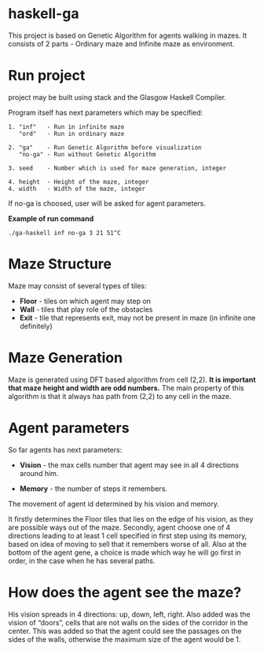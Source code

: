 # haskell-ga
This project is based on Genetic Algorithm for agents walking in mazes. It consists of 2 parts - Ordinary maze and Infinite maze as environment.

# Run project
project may be built using stack and the Glasgow Haskell Compiler.

Program itself has next parameters which may be specified:
```
1. "inf"   - Run in infinite maze
   "ord"   - Run in ordinary maze

2. "ga"    - Run Genetic Algorithm before visualization
   "no-ga" - Run without Genetic Algorithm

3. seed    - Number which is used for maze generation, integer

4. height  - Height of the maze, integer
4. width   - Width of the maze, integer

```
If no-ga is choosed, user will be asked for agent parameters.

**Example of run command**
```
./ga-haskell inf no-ga 3 21 51^C
```
# Maze Structure
Maze may consist of several types of tiles:
 - **Floor** - tiles on which agent may step on
 - **Wall** - tiles that play role of the obstacles
 - **Exit** - tile that represents exit, may not be present in maze (in infinite one definitely)

# Maze Generation
Maze is generated using DFT based algorithm from cell (2,2). **It is important that maze height and width are odd numbers.** The main property of this algorithm is that it always has path from (2,2) to any cell in the maze.
# Agent parameters

So far agents has next parameters:

- **Vision** - the max cells number that agent may see in all 4 directions
around him.

- **Memory** - the number of steps it remembers.

The movement of agent id determined by his vision and memory.

It firstly determines the Floor tiles that lies on the edge of his vision, as they are possible ways out of the maze. Secondly, agent choose one of 4 directions leading to at least 1 cell specified in first step using its memory, based on idea of moving to sell that it remembers worse of all. Also at the bottom of the agent gene, a choice is made which way he will go first in order, in the case when he has several paths.
# How does the agent see the maze?

His vision spreads in 4 directions: up, down, left, right. Also added was the vision of “doors”, cells that are not walls on the sides of the corridor in the center. This was added so that the agent could see the passages on the sides of the walls, otherwise the maximum size of the agent would be 1. 


